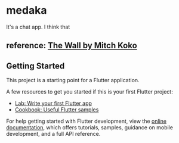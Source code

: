 # medaka
It's a chat app.
I think that
## reference: [The Wall by Mitch Koko](https://www.youtube.com/watch?v=yJ7qQxzkh9E&t=362s)

## Getting Started

This project is a starting point for a Flutter application.

A few resources to get you started if this is your first Flutter project:

- [Lab: Write your first Flutter app](https://docs.flutter.dev/get-started/codelab)
- [Cookbook: Useful Flutter samples](https://docs.flutter.dev/cookbook)

For help getting started with Flutter development, view the
[online documentation](https://docs.flutter.dev/), which offers tutorials,
samples, guidance on mobile development, and a full API reference.
